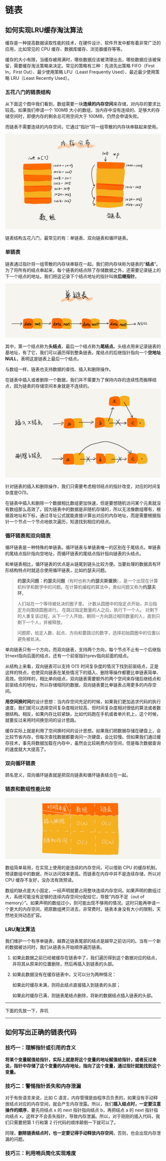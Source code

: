 # 链表

## 如何实现LRU缓存淘汰算法

缓存是一种提高数据读取性能的技术，在硬件设计、软件开发中都有着非常广泛的应用，比如常见的 CPU 缓存、数据库缓存、浏览器缓存等等。

缓存的大小有限，当缓存被用满时，哪些数据应该被清理出去，哪些数据应该被保留，需要缓存淘汰策略来决定。常见的策略有三种：先进先出策略 FIFO（First In，First Out）、最少使用策略 LFU（Least Frequently Used）、最近最少使用策略 LRU（Least Recently Used）。

### 五花八门的链表结构

从下面这个图中我们看到，数组需要一块**连续的内存空间**来存储，对内存的要求比较高。如果我们申请一个 100MB 大小的数组，当内存中没有连续的、足够大的存储空间时，即便内存的剩余总可用空间大于 100MB，仍然会申请失败。

而链表不需要连续的内存空间，它通过“指针”将一组零散的内存块串联起来使用。

![d5d5bee4be28326ba3c28373808a62cd](链表.assets/d5d5bee4be28326ba3c28373808a62cd.jpg)

链表结构五花八门，最常见的有：单链表、双向链表和循环链表。

### 单链表

链表通过指针将一组零散的内存块串联在一起。我们把内存块称为链表的“**结点**”。为了将所有的结点串起来，每个链表的结点除了存储数据之外，还需要记录链上的下一个结点的地址。我们把这记录下个结点地址的指针叫做**后继指针**。

![b93e7ade9bb927baad1348d9a806ddeb](链表.assets/b93e7ade9bb927baad1348d9a806ddeb.jpg)

其中，第一个结点称为**头结点**，最后一个结点称为**尾结点**。头结点用来记录链表的基地址，有了它，我们可以遍历得到整条链表。尾结点的后继指针指向一个**空地址NULL**，表明这是链表上最后一个结点。

与数组一样，链表也支持数据的查找、插入和删除操作。

在链表中插入或者删除一个数据，我们并不需要为了保持内存的连续性而搬移结点，因为链表的存储空间本身就是不连续的。![452e943788bdeea462d364389bd08a17](链表.assets/452e943788bdeea462d364389bd08a17.jpg)

针对链表的插入和删除操作，我们只需要考虑相邻结点的指针改变，对应的时间复杂度是O(1)。

在链表中插入和删除一个数据相比数组更加快速，但是要想随机访问某个元素就没有数组那么高效了。因为链表中的数据是非随机存储的，所以无法像数组哪有，根据首地址和下标，通过寻址公式就能直接计算出对应的内存地址，而是需要根据指针一个节点一个节点地依次遍历，知道找到相应的结点。

### 循环链表和双向链表

循环链表是一种特殊的单链表。循环链表与单链表唯一的区别在于尾结点。单链表的尾结点指针指向空地址，而循环链表的尾结点指针指向链表的头结点。

和单链表相比，循环链表的优点是从链尾到链头比较方便。当要处理的数据具有环形结构特点时就适合使用循环链表，比如约瑟夫问题。

> **约瑟夫问题：约瑟夫问题**（有时也称为**约瑟夫斯置换**），是一个出现在计算机科学和数学中的问题。在计算机编程的算法中，类似问题又称为**约瑟夫环**。
>
> 人们站在一个等待被处决的圈子里。 计数从圆圈中的指定点开始，并沿指定方向围绕圆圈进行。 在跳过指定数量的人之后，执行下一个人。 对剩下的人重复该过程，从下一个人开始，朝同一方向跳过相同数量的人，直到只剩下一个人，并被释放。
>
> 问题即，给定人数、起点、方向和要跳过的数字，选择初始圆圈中的位置以避免被处决。

单向链表只有一个方向，而双向链表，支持两个方向，每个节点不止有一个后继指针next指向后面的结点，还有一个前驱指针prev指向前面的结点。

从结构上来看，双向链表可以支持 O(1) 时间复杂度的情况下找到前驱结点，正是这样的特点，也使双向链表在某些情况下的插入、删除等操作都要比单链表简单、高效。但同样的，相比单向结点，双向链表需要额外的两个空间来存储后继结点和前驱结点的地址，所以存储相同的数据，双向链表要比单链表占用更多的内存空间。

**用空间换时间**的设计思想：当内存空间充足的时候，如果我们更加追求代码的执行速度，我们就可以选择空间复杂度相对较高、但时间复杂度相对很低的算法或者数据结构。相反，如果内存比较紧缺，比如代码跑在手机或者单片机上，这个时候，就要反过来用时间换空间的设计思路。

缓存实际上就是利用了空间换时间的设计思想。如果我们把数据存储在硬盘上，会比较节省内存，但每次查找数据都要询问一次硬盘，会比较慢。但如果我们通过缓存技术，事先将数据加载在内存中，虽然会比较耗费内存空间，但是每次数据查询的速度就大大提高了。

### 双向循环链表

顾名思义，双向循环链表就是把双向链表和循环链表结合在一起。

### 链表和数组性能比较

![4f63e92598ec2551069a0eef69db7168](链表.assets/4f63e92598ec2551069a0eef69db7168.jpg)

数组简单易用，在实现上使用的是连续的内存空间，可以借助 CPU 的缓存机制，预读数组中的数据，所以访问效率更高。而链表在内存中并不是连续存储，所以对 CPU 缓存不友好，没办法有效预读。

数组的缺点是大小固定，一经声明就要占用整块连续内存空间。如果声明的数组过大，系统可能没有足够的连续内存空间分配给它，导致“内存不足（out of memory）”。如果声明的数组过小，则可能出现不够用的情况。这时只能再申请一个更大的内存空间，把原数组拷贝进去，非常费时。链表本身没有大小的限制，天然地支持动态扩容。

### LRU淘汰算法

我们维护一个有序单链表，越靠近链表尾部的结点是越早之前访问的。当有一个新的数据被访问时，我们从链表头开始顺序遍历链表。

1. 如果此数据之前已经被缓存在链表中了，我们遍历得到这个数据对应的结点，并将其从原来的位置删除，然后再插入到链表的头部。

2. 如果此数据没有在缓存链表中，又可以分为两种情况：

   如果此时缓存未满，则将此结点直接插入到链表的头部；

   如果此时缓存已满，则链表尾结点删除，将新的数据结点插入链表的头部。

------

下面的先放一下，弃坑

------



## 如何写出正确的链表代码

### 技巧一：理解指针或引用的含义

**将某个变量赋值给指针，实际上就是将这个变量的地址赋值给指针，或者反过来说，指针中存储了这个变量的内存地址，指向了这个变量，通过指针就能找到这个变量。**

### 技巧二：警惕指针丢失和内存泄漏

对于有些语言来说，比如 C 语言，内存管理是由程序员负责的，如果没有手动释放结点对应的内存空间，就会产生内存泄露。所以，我们**插入结点时，一定要注意操作的顺序**，要先将结点 x 的 next 指针指向结点 b，再把结点 a 的 next 指针指向结点 x，这样才不会丢失指针，导致内存泄漏。所以，对于刚刚的插入代码，我们只需要把第 1 行和第 2 行代码的顺序颠倒一下就可以了。

同理，**删除链表结点时，也一定要记得手动释放内存空间**，否则，也会出现内存泄漏的问题。

### 技巧三：利用哨兵简化实现难度

